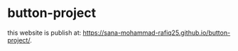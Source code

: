 # button-project
this website is publish at:  https://sana-mohammad-rafiq25.github.io/button-project/.
